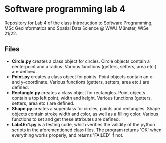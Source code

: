 # Software programming lab 4
Repository for Lab 4 of the class Introduction to Software Programming, MSc Geoinformatics and Spatial Data Science @ WWU Münster, WiSe 21/22.

## Files 
* **Circle.py** creates a class object for circles. Circle objects contain a centerpoint and a radius. Various functions (getters, setters, area etc.) are defined.
* **Point.py** creates a class object for points. Point objects contain an x- and  y-coordinate. Various functions (getters, setters, area etc.) are defined.
* **Rectangle.py** creates a class object for rectangles. Point objects contain a top left point, width and height. Various functions (getters, setters, area etc.) are defined.
* **Shape.py** creates a superclass for circles, points and rectangles. Shape objects contain stroke width and color, as well as a filling color. Various functions to set and get these attributes are defined.
* **Lab4Ex1.py** is a testing code, which verifies the validity of the python scripts in the aforementioned class files. The program returns 'OK' when everything works properly, and returns 'FAILED' if not.
